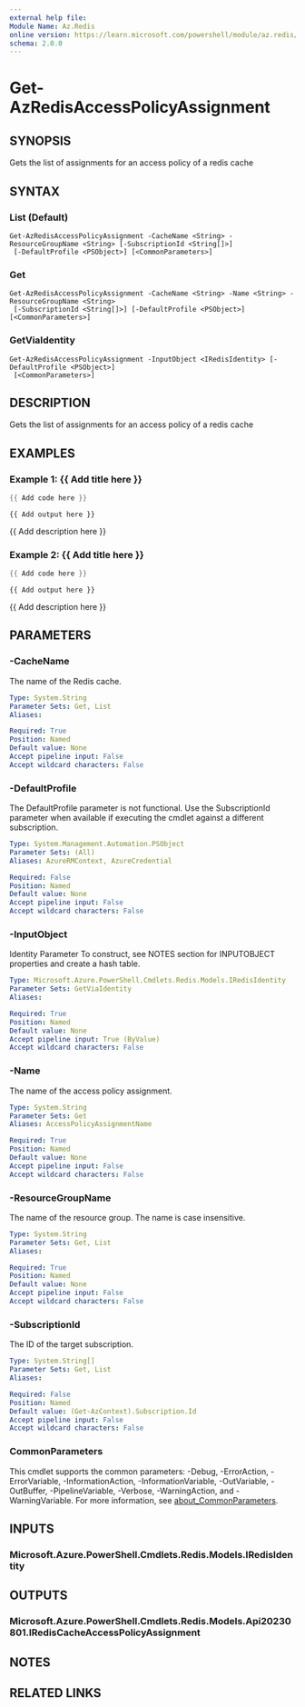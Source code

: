 ```yaml
---
external help file:
Module Name: Az.Redis
online version: https://learn.microsoft.com/powershell/module/az.redis/get-azredisaccesspolicyassignment
schema: 2.0.0
---
```


# Get-AzRedisAccessPolicyAssignment

## SYNOPSIS
Gets the list of assignments for an access policy of a redis cache

## SYNTAX

### List (Default)
```
Get-AzRedisAccessPolicyAssignment -CacheName <String> -ResourceGroupName <String> [-SubscriptionId <String[]>]
 [-DefaultProfile <PSObject>] [<CommonParameters>]
```

### Get
```
Get-AzRedisAccessPolicyAssignment -CacheName <String> -Name <String> -ResourceGroupName <String>
 [-SubscriptionId <String[]>] [-DefaultProfile <PSObject>] [<CommonParameters>]
```

### GetViaIdentity
```
Get-AzRedisAccessPolicyAssignment -InputObject <IRedisIdentity> [-DefaultProfile <PSObject>]
 [<CommonParameters>]
```

## DESCRIPTION
Gets the list of assignments for an access policy of a redis cache

## EXAMPLES

### Example 1: {{ Add title here }}
```powershell
{{ Add code here }}
```

```output
{{ Add output here }}
```

{{ Add description here }}

### Example 2: {{ Add title here }}
```powershell
{{ Add code here }}
```

```output
{{ Add output here }}
```

{{ Add description here }}

## PARAMETERS

### -CacheName
The name of the Redis cache.

```yaml
Type: System.String
Parameter Sets: Get, List
Aliases:

Required: True
Position: Named
Default value: None
Accept pipeline input: False
Accept wildcard characters: False
```

### -DefaultProfile
The DefaultProfile parameter is not functional.
Use the SubscriptionId parameter when available if executing the cmdlet against a different subscription.

```yaml
Type: System.Management.Automation.PSObject
Parameter Sets: (All)
Aliases: AzureRMContext, AzureCredential

Required: False
Position: Named
Default value: None
Accept pipeline input: False
Accept wildcard characters: False
```

### -InputObject
Identity Parameter
To construct, see NOTES section for INPUTOBJECT properties and create a hash table.

```yaml
Type: Microsoft.Azure.PowerShell.Cmdlets.Redis.Models.IRedisIdentity
Parameter Sets: GetViaIdentity
Aliases:

Required: True
Position: Named
Default value: None
Accept pipeline input: True (ByValue)
Accept wildcard characters: False
```

### -Name
The name of the access policy assignment.

```yaml
Type: System.String
Parameter Sets: Get
Aliases: AccessPolicyAssignmentName

Required: True
Position: Named
Default value: None
Accept pipeline input: False
Accept wildcard characters: False
```

### -ResourceGroupName
The name of the resource group.
The name is case insensitive.

```yaml
Type: System.String
Parameter Sets: Get, List
Aliases:

Required: True
Position: Named
Default value: None
Accept pipeline input: False
Accept wildcard characters: False
```

### -SubscriptionId
The ID of the target subscription.

```yaml
Type: System.String[]
Parameter Sets: Get, List
Aliases:

Required: False
Position: Named
Default value: (Get-AzContext).Subscription.Id
Accept pipeline input: False
Accept wildcard characters: False
```

### CommonParameters
This cmdlet supports the common parameters: -Debug, -ErrorAction, -ErrorVariable, -InformationAction, -InformationVariable, -OutVariable, -OutBuffer, -PipelineVariable, -Verbose, -WarningAction, and -WarningVariable. For more information, see [about_CommonParameters](http://go.microsoft.com/fwlink/?LinkID=113216).

## INPUTS

### Microsoft.Azure.PowerShell.Cmdlets.Redis.Models.IRedisIdentity

## OUTPUTS

### Microsoft.Azure.PowerShell.Cmdlets.Redis.Models.Api20230801.IRedisCacheAccessPolicyAssignment

## NOTES

## RELATED LINKS

